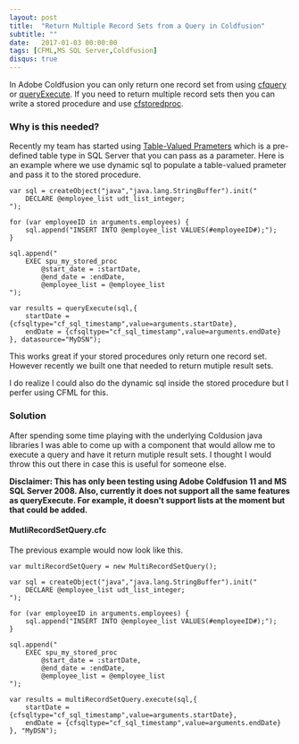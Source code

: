 ```yaml
---
layout: post
title:  "Return Multiple Record Sets from a Query in Coldfusion"
subtitle: ""
date:   2017-01-03 00:00:00
tags: [CFML,MS SQL Server,Coldfusion]
disqus: true
---
```


In Adobe Coldfusion you can only return one record set from using [cfquery](http://cfdocs.org/cfquery) or [queryExecute](http://cfdocs.org/cfquery). If you need to return multiple record sets then you can write a stored procedure and use [cfstoredproc](http://cfdocs.org/cfstoredproc).

### Why is this needed? 

Recently my team has started using [Table-Valued Prameters](https://msdn.microsoft.com/en-us/library/bb675163(v=vs.110).aspx) which is a pre-defined table type in SQL Server that you can pass as a parameter. Here is an example where we use dynamic sql to populate a table-valued prameter and pass it to the stored procedure. 

```cfscript
var sql = createObject("java","java.lang.StringBuffer").init("
	DECLARE @employee_list udt_list_integer;
");

for (var employeeID in arguments.employees) {
	sql.append("INSERT INTO @employee_list VALUES(#employeeID#);");
}

sql.append("
	EXEC spu_my_stored_proc
		@start_date = :startDate,
		@end_date = :endDate,
		@employee_list = @employee_list
");

var results = queryExecute(sql,{
	startDate = {cfsqltype="cf_sql_timestamp",value=arguments.startDate},
	endDate = {cfsqltype="cf_sql_timestamp",value=arguments.endDate}
}, datasource="MyDSN");
```

This works great if your stored procedures only return one record set. However recently we built one that needed to return mutiple result sets. 

I do realize I could also do the dynamic sql inside the stored procedure but I perfer using CFML for this.

### Solution

After spending some time playing with the underlying Coldusion java libraries I was able to come up with a component that would allow me to execute a query and have it return mutiple result sets. I thought I would throw this out there in case this is useful for someone else. 

**Disclaimer: This has only been testing using Adobe Coldfusion 11 and MS SQL Server 2008. Also, currently it does not support all the same features as queryExecute. For example, it doesn't support lists at the moment but that could be added.** 

#### MutliRecordSetQuery.cfc

<script src="https://gist.github.com/jsteinshouer/596397a5e8a527c72831dbd5f07118ff.js"></script>

The previous example would now look like this.

```cfscript
var multiRecordSetQuery = new MultiRecordSetQuery();

var sql = createObject("java","java.lang.StringBuffer").init("
	DECLARE @employee_list udt_list_integer;
");

for (var employeeID in arguments.employees) {
	sql.append("INSERT INTO @employee_list VALUES(#employeeID#);");
}

sql.append("
	EXEC spu_my_stored_proc
		@start_date = :startDate,
		@end_date = :endDate,
		@employee_list = @employee_list
");

var results = multiRecordSetQuery.execute(sql,{
	startDate = {cfsqltype="cf_sql_timestamp",value=arguments.startDate},
	endDate = {cfsqltype="cf_sql_timestamp",value=arguments.endDate}
}, "MyDSN");
```



